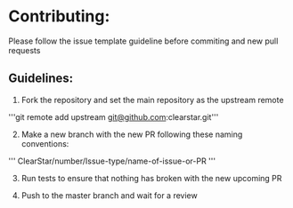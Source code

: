 # Contributing:

Please follow the issue template guideline before commiting and new pull requests

## Guidelines:

1. Fork the repository and set the main repository as the upstream remote

'''git remote add upstream git@github.com:clearstar.git'''

2. Make a new branch with the new PR following these naming conventions:

'''
ClearStar/number/Issue-type/name-of-issue-or-PR
'''

3. Run tests to ensure that nothing has broken with the new upcoming PR

4. Push to the master branch and wait for a review

